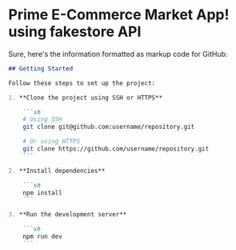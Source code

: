 # Prime E-Commerce Market App! using fakestore API

Sure, here's the information formatted as markup code for GitHub:

```markdown
## Getting Started

Follow these steps to set up the project:

1. **Clone the project using SSH or HTTPS**

    ```sh
    # Using SSH
    git clone git@github.com:username/repository.git

    # Or using HTTPS
    git clone https://github.com/username/repository.git
    ```

2. **Install dependencies**

    ```sh
    npm install
    ```

3. **Run the development server**

    ```sh
    npm run dev
    ```
```

